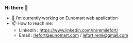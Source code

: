 ### Hi there 👋

- 🔭 I’m currently working on Eunomart web application
- 📫 How to reach me: 
  - LinkedIn : https://www.linkedin.com/in/remilefort/
  - Email : rlefort@eunomart.com / lefort.remi@gmail.com
